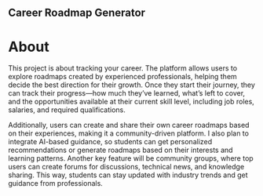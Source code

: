 ## Career Roadmap Generator

# About

This project is about tracking your career. The platform allows users to explore roadmaps created by experienced professionals, helping them decide the best direction for their growth. Once they start their journey, they can track their progress—how much they’ve learned, what’s left to cover, and the opportunities available at their current skill level, including job roles, salaries, and required qualifications.

Additionally, users can create and share their own career roadmaps based on their experiences, making it a community-driven platform. I also plan to integrate AI-based guidance, so students can get personalized recommendations or generate roadmaps based on their interests and learning patterns. Another key feature will be community groups, where top users can create forums for discussions, technical news, and knowledge sharing. This way, students can stay updated with industry trends and get guidance from professionals.
